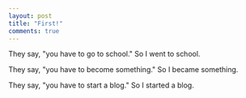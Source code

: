 ```yaml
---
layout: post
title: "First!"
comments: true
---
```

They say, "you have to go to school." So I went to school.

They say, "you have to become something." So I became something.

They say, "you have to start a blog." So I started a blog.
